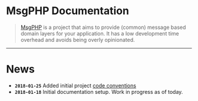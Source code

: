 # MsgPHP Documentation

> [MsgPHP](https://msgphp.github.io/) is a project that aims to provide (common) message based domain layers for your application. It has a low development time overhead and avoids being overly opinionated.

---

# News

- **`2018-01-25`** Added initial project [code conventions](code_conventions.md)
- **`2018-01-18`** Initial documentation setup. Work in progress as of today.

